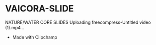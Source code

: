# VAICORA-SLIDE
NATURE/WATER CORE SLIDES
Uploading freecompress-Untitled video (1).mp4…
- Made with Clipchamp 
